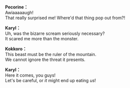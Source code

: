 # 

  
**Pecorine：**  
Awiaaaaaugh!  
That really surprised me! Where'd that thing pop out from?!  
  
**Karyl：**  
Uh, was the bizarre scream seriously necessary?  
It scared me more than the monster.  
  
**Kokkoro：**  
This beast must be the ruler of the mountain.  
We cannot ignore the threat it presents.  
  
**Karyl：**  
Here it comes, you guys!  
Let's be careful, or *it* might end up eating *us*!  
